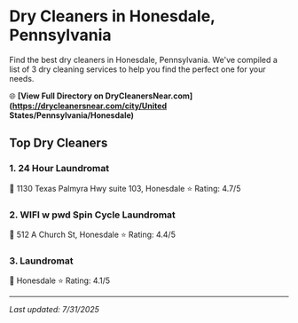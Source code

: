 # Dry Cleaners in Honesdale, Pennsylvania

Find the best dry cleaners in Honesdale, Pennsylvania. We've compiled a list of 3 dry cleaning services to help you find the perfect one for your needs.

🌐 **[View Full Directory on DryCleanersNear.com](https://drycleanersnear.com/city/United States/Pennsylvania/Honesdale)**

## Top Dry Cleaners

### 1. 24 Hour Laundromat
📍 1130 Texas Palmyra Hwy suite 103, Honesdale
⭐ Rating: 4.7/5

### 2. WIFI w pwd Spin Cycle Laundromat
📍 512 A Church St, Honesdale
⭐ Rating: 4.4/5

### 3. Laundromat
📍 Honesdale
⭐ Rating: 4.1/5


---

*Last updated: 7/31/2025*
